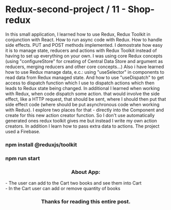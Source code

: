 # Redux-second-project / 11 - Shop-redux

In this small application, I learned how to use Redux, Redux Toolkit in conjunction with React. How to run async code with Redux. How to handle side effects. PUT and POST methods implemented. I demostrate how easy it is to manage state, reducers and actions with Redux Toolkit instead of having to set up everything on your own.
I was using core Redux concepts (using "configureStore" for creating of Central Data Store and argument as reducers, merging reducers and other core concepts...)
Also i have learned how to use Redux manage data, e.c.: using "useSelector" in components to read data from Redux managed state.
And how to use "useDispatch" to get access to dispatch function which I use to dispatch actions which then leads to Redux state being changed.
In additional I learned when working with Redux, when code dispatch some action. that would involve the side effect, like a HTTP request, that should be sent, where I should then put that side effect code (where should be put asynchronous code when working with Redux). I explore two places for that - directly into the Component and create for this new action creator function. So I don't use automatically generated ones redux toolkit gives me but instead I write my own action creators.
In addition I learn how to pass extra data to actions.
The project used a Firebase.  

<h3>npm install @reduxjs/toolkit</h3>
<h3>npm run start</h3>

<h3 align="center">About App:</h3>
<div>- The user can add to the Cart two books and see them into Cart</div>
<div>- In the Cart user can add or remove quantity of books</div>

<h3 align="center">Thanks for reading this entire post.</h3>
